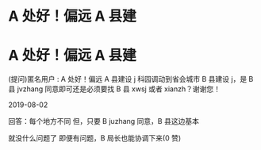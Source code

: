 # A 处好！偏远 A 县建

# A 处好！偏远 A 县建

(提问)匿名用户 : A 处好！偏远 A 县建设 j 科园调动到省会城市 B 县建设 j，是 B 县 jvzhang 同意即可还是必须要找 B 县 xwsj 或者 xianzh？谢谢您！

2019-08-02

回答：每个地方不同 但，只要 B juzhang 同意，B 县这边基本

就没什么问题了 即便有问题，B 局长也能协调下来(0 赞)